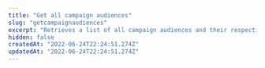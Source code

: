 ```yaml
---
title: "Get all campaign audiences"
slug: "getcampaignaudiences"
excerpt: "Retrieves a list of all campaign audiences and their respective configurations."
hidden: false
createdAt: "2022-06-24T22:24:51.274Z"
updatedAt: "2022-06-24T22:24:51.274Z"
---
```


